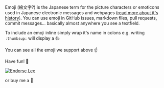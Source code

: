 Emoji (絵文字?) is the Japanese term for the picture characters or emoticons used in Japanese electronic messages and webpages ([read more about it's history](http://en.wikipedia.org/wiki/Emoji)). You can use emoji in GitHub issues, markdown files, pull requests, commit messages... basically almost anywhere you see a textfield.

To include an emoji inline simply wrap it's name in colons e.g. writing `:thumbsup:` will display a :thumbsup:

You can see all the emoji we support above :point_up:

Have fun! :tada:

[![Endorse Lee](http://api.coderwall.com/mdeiters/endorsecount.png)](http://coderwall.com/leereilly)

or buy me a :beer: